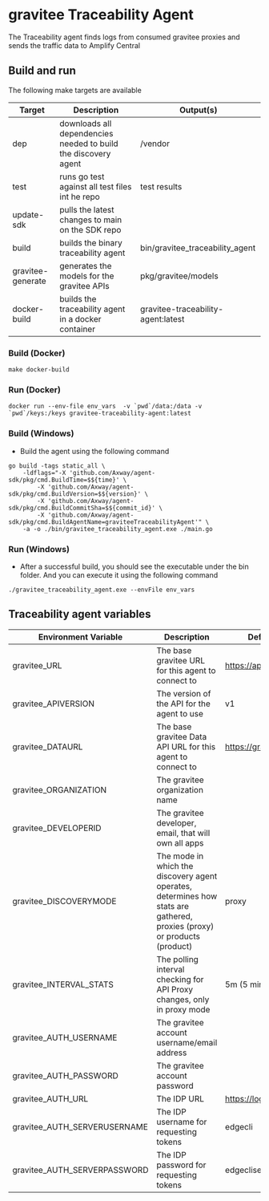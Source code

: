 # gravitee Traceability Agent

The Traceability agent finds logs from consumed gravitee proxies and sends the traffic data to Amplify Central

## Build and run

The following make targets are available

| Target          | Description                                                    | Output(s)                        |
| --------------- | -------------------------------------------------------------- | -------------------------------- |
| dep             | downloads all dependencies needed to build the discovery agent | /vendor                          |
| test            | runs go test against all test files int he repo                | test results                     |
| update-sdk      | pulls the latest changes to main on the SDK repo               |                                  |
| build           | builds the binary traceability agent                           | bin/gravitee_traceability_agent    |
| gravitee-generate | generates the models for the gravitee APIs                       | pkg/gravitee/models                |
| docker-build    | builds the traceability agent in a docker container            | gravitee-traceability-agent:latest |

### Build (Docker)

```shell
make docker-build
```

### Run (Docker)

```shell
docker run --env-file env_vars  -v `pwd`/data:/data -v `pwd`/keys:/keys gravitee-traceability-agent:latest
```

### Build (Windows)

* Build the agent using the following command

```shell
go build -tags static_all \
    -ldflags="-X 'github.com/Axway/agent-sdk/pkg/cmd.BuildTime=$${time}' \
        -X 'github.com/Axway/agent-sdk/pkg/cmd.BuildVersion=$${version}' \
        -X 'github.com/Axway/agent-sdk/pkg/cmd.BuildCommitSha=$${commit_id}' \
        -X 'github.com/Axway/agent-sdk/pkg/cmd.BuildAgentName=graviteeTraceabilityAgent'" \
    -a -o ./bin/gravitee_traceability_agent.exe ./main.go
```

### Run (Windows)

* After a successful build, you should see the executable under the bin folder.   And you can execute it using the following command

```shell
./gravitee_traceability_agent.exe --envFile env_vars
```

## Traceability agent variables

| Environment Variable       | Description                                                                                                              | Default (if applicable)           |
| -------------------------- | ------------------------------------------------------------------------------------------------------------------------ | --------------------------------- |
| gravitee_URL                 | The base gravitee URL for this agent to connect to                                                                         | https://api.enterprise.gravitee.com |
| gravitee_APIVERSION          | The version of the API for the agent to use                                                                              | v1                                |
| gravitee_DATAURL             | The base gravitee Data API URL for this agent to connect to                                                                | https://gravitee.com/dapi/api       |
| gravitee_ORGANIZATION        | The gravitee organization name                                                                                             |                                   |
| gravitee_DEVELOPERID         | The gravitee developer, email, that will own all apps                                                                      |                                   |
| gravitee_DISCOVERYMODE       | The mode in which the discovery agent operates, determines how stats are gathered, proxies (proxy) or products (product) | proxy                             |
| gravitee_INTERVAL_STATS      | The polling interval checking for API Proxy changes, only in proxy mode                                                  | 5m (5 minutes), >=1m, <=15m       |
| gravitee_AUTH_USERNAME       | The gravitee account username/email address                                                                                |                                   |
| gravitee_AUTH_PASSWORD       | The gravitee account password                                                                                              |                                   |
| gravitee_AUTH_URL            | The IDP URL                                                                                                              | https://login.gravitee.com          |
| gravitee_AUTH_SERVERUSERNAME | The IDP username for requesting tokens                                                                                   | edgecli                           |
| gravitee_AUTH_SERVERPASSWORD | The IDP password for requesting tokens                                                                                   | edgeclisecret                     |

